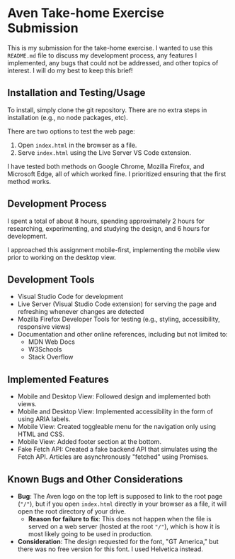 # Aven Take-home Exercise Submission

This is my submission for the take-home exercise. I wanted to use this `README.md` file to discuss my development process, any features I implemented, any bugs that could not be addressed, and other topics of interest. I will do my best to keep this brief!

## Installation and Testing/Usage
To install, simply clone the git repository. There are no extra steps in installation (e.g., no node packages, etc).

There are two options to test the web page:
1. Open `index.html` in the browser as a file.
2. Serve `index.html` using the Live Server VS Code extension.

I have tested both methods on Google Chrome, Mozilla Firefox, and Microsoft Edge, all of which worked fine. I prioritized ensuring that the first method works.

## Development Process
I spent a total of about 8 hours, spending approximately 2 hours for researching, experimenting, and studying the design, and 6 hours for development.

I approached this assignment mobile-first, implementing the mobile view prior to working on the desktop view.

## Development Tools
- Visual Studio Code for development
- Live Server (Visual Studio Code extension) for serving the page and refreshing whenever changes are detected
- Mozilla Firefox Developer Tools for testing (e.g., styling, accessibility, responsive views)
- Documentation and other online references, including but not limited to:
  - MDN Web Docs
  - W3Schools
  - Stack Overflow

## Implemented Features
- Mobile and Desktop View: Followed design and implemented both views.
- Mobile and Desktop View: Implemented accessibility in the form of using ARIA labels.
- Mobile View: Created toggleable menu for the navigation only using HTML and CSS.
- Mobile View: Added footer section at the bottom.
- Fake Fetch API: Created a fake backend API that simulates using the Fetch API. Articles are asynchronously "fetched" using Promises.

## Known Bugs and Other Considerations
- <b>Bug</b>: The Aven logo on the top left is supposed to link to the root page (`"/"`), but if you open `index.html` directly in your browser as a file, it will open the root directory of your drive.
  - <b>Reason for failure to fix</b>: This does not happen when the file is served on a web server (hosted at the root `"/"`), which is how it is most likely going to be used in production.
- <b>Consideration</b>: The design requested for the font, "GT America," but there was no free version for this font. I used Helvetica instead.
